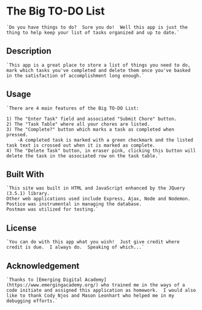 
# The Big TO-DO List

    `Do you have things to do?  Sure you do!  Well this app is just the thing to help keep your list of tasks organized and up to date.`


## Description

    `This app is a great place to store a list of things you need to do, mark which tasks you've completed and delete them once you've basked in the satisfaction of accomplishment long enough.`


## Usage

    `There are 4 main features of the Big TO-DO List:

    1) The "Enter Task" field and associated "Submit Chore" button.
    2) The "Task Table" where all your chores are listed.
    3) The "Complete?" button which marks a task as completed when pressed.
        -A completed task is marked with a green checkmark and the listed task text is crossed out when it is marked as complete.
    4) The "Delete Task" button, in eraser pink, clicking this button will delete the task in the associated row on the task table.`


## Built With

    `This site was built in HTML and JavaScript enhanced by the JQuery (3.5.1) library.
    Other web applications used include Express, Ajax, Node and Nodemon.
    Postico was instrumental in managing the database.
    Postman was utilized for testing.`


## License

    `You can do with this app what you wish!  Just give credit where credit is due.  I always do.  Speaking of which...`


## Acknowledgement

    `Thanks to [Emerging Digital Academy](https://www.emergingacademy.org/) who trained me in the ways of a code initiate and assigned this application as homework.  I would also like to thank Cody Njos and Mason Leonhart who helped me in my debugging efforts.`
